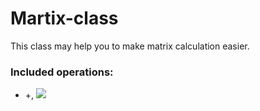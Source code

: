 # Martix-class

This class may help you to make matrix calculation easier.

### Included operations:

- +, <img src="https://render.githubusercontent.com/render/math?math=C:= A + B, \; A, B, C \in Mat_{m \times n}"> 
